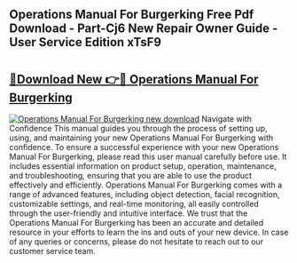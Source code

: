 ## Operations Manual For Burgerking Free Pdf Download - Part-Cj6 New Repair Owner Guide - User Service Edition xTsF9

# <h2><a href="http://bc76607.oget.top/?id=Operations+Manual+For+Burgerking">🔗Download New 👉🔴 Operations Manual For Burgerking</a></h2>

[![Operations Manual For Burgerking new download](https://i.imgur.com/5g1atiW.png)](http://bc76607.oget.top/?id=Operations+Manual+For+Burgerking)
Navigate with Confidence This manual guides you through the process of setting up, using, and maintaining your new Operations Manual For Burgerking with confidence. To ensure a successful experience with your new Operations Manual For Burgerking, please read this user manual carefully before use. It includes essential information on product setup, operation, maintenance, and troubleshooting, ensuring that you are able to use the product effectively and efficiently. Operations Manual For Burgerking comes with a range of advanced features, including object detection, facial recognition, customizable settings, and real-time monitoring, all easily controlled through the user-friendly and intuitive interface. We trust that the Operations Manual For Burgerking has been an accurate and detailed resource in your efforts to learn the ins and outs of your new device. In case of any queries or concerns, please do not hesitate to reach out to our customer service team.
